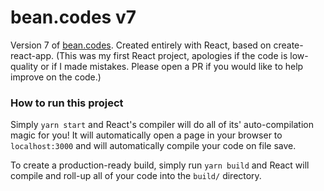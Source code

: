 # bean.codes v7

Version 7 of [bean.codes](https://www.bean.codes). Created entirely with React, based on create-react-app. (This was my first React project, apologies if the code is low-quality or if I made mistakes. Please open a PR if you would like to help improve on the code.)

### How to run this project
Simply `yarn start` and React's compiler will do all of its' auto-compilation magic for you! It will automatically open a page in your browser to `localhost:3000` and will automatically compile your code on file save.

To create a production-ready build, simply run `yarn build` and React will compile and roll-up all of your code into the `build/` directory.